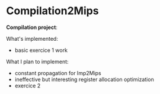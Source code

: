 # Compilation2Mips

**Compilation project**:

What's implemented:
- basic exercice 1 work

What I plan to implement:
- constant propagation for Imp2Mips
- ineffective but interesting register allocation optimization
- exercice 2
